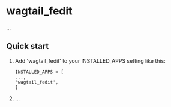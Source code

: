 wagtail_fedit
================

...

Quick start
-----------

1. Add 'wagtail_fedit' to your INSTALLED_APPS setting like this:

   ```
   INSTALLED_APPS = [
   ...,
   'wagtail_fedit',
   ]
   ```

2. ...
